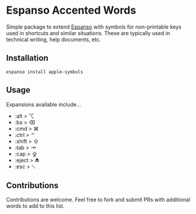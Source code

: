 # Espanso Accented Words

Simple package to extend [Espanso](https://espanso.org) with symbols for non-printable keys used in shortcuts and similar situations. These are typically used in technical writing, help documents, etc.

## Installation

```
espanso install apple-symbols
```

## Usage

Expansions available include...

* :alt > ⌥
* :bs > ⌫
* :cmd > ⌘
* :ctrl > ⌃
* :shift > ⇧
* :tab > ⇥
* :cap > ⇪
* :eject > ⏏︎
* :esc > ␛

## Contributions

Contributions are welcome. Feel free to fork and submit PRs with additional words to add to this list.
